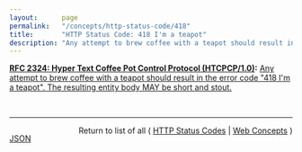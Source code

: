```yaml
---
layout:      page
permalink:   "/concepts/http-status-code/418"
title:       "HTTP Status Code: 418 I'm a teapot"
description: "Any attempt to brew coffee with a teapot should result in the error code \"418 I'm a teapot\". The resulting entity body MAY be short and stout."
---
```


**[RFC 2324: Hyper Text Coffee Pot Control Protocol (HTCPCP/1.0)](/specs/IETF/RFC/2324 "This document describes HTCPCP, a protocol for controlling, monitoring, and diagnosing coffee pots."):** [Any attempt to brew coffee with a teapot should result in the error code "418 I'm a teapot". The resulting entity body MAY be short and stout.](http://tools.ietf.org/html/rfc2324#section-2.3.2 "Read documentation for HTTP Status Code &#34;418&#34;")

<br/>
<hr/>

<p style="float : left"><a href="./418.json" title="JSON representing this particular Web Concept value">JSON</a></p>
<p style="text-align: right">Return to list of all ( <a href="../http-status-codes">HTTP Status Codes</a> | <a href="../">Web Concepts</a> )</p>
